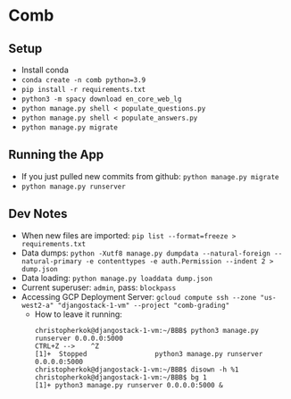 # Comb

## Setup
- Install conda
- `conda create -n comb python=3.9`
- `pip install -r requirements.txt`
- `python3 -m spacy download en_core_web_lg`
- `python manage.py shell < populate_questions.py`
- `python manage.py shell < populate_answers.py`
- `python manage.py migrate`

## Running the App
- If you just pulled new commits from github: `python manage.py migrate`
- `python manage.py runserver`

## Dev Notes
- When new files are imported: `pip list --format=freeze > requirements.txt`
- Data dumps: `python -Xutf8 manage.py dumpdata --natural-foreign --natural-primary -e contenttypes -e auth.Permission --indent 2 > dump.json`
- Data loading: `python manage.py loaddata dump.json`
- Current superuser: `admin`, pass: `blockpass`
- Accessing GCP Deployment Server: `gcloud compute ssh --zone "us-west2-a" "djangostack-1-vm" --project "comb-grading"`
    - How to leave it running:
        ```
        christopherkok@djangostack-1-vm:~/BBB$ python3 manage.py runserver 0.0.0.0:5000
        CTRL+Z -->    ^Z
        [1]+  Stopped                 python3 manage.py runserver 0.0.0.0:5000
        christopherkok@djangostack-1-vm:~/BBB$ disown -h %1
        christopherkok@djangostack-1-vm:~/BBB$ bg 1
        [1]+ python3 manage.py runserver 0.0.0.0:5000 &
        ```
